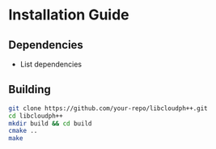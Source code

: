 # Installation Guide

## Dependencies

- List  dependencies

## Building

```bash
git clone https://github.com/your-repo/libcloudph++.git
cd libcloudph++
mkdir build && cd build
cmake ..
make
```
